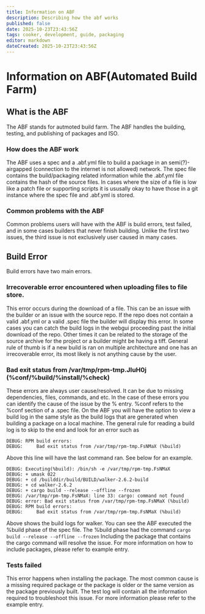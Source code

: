 ```yaml
---
title: Information on ABF
description: Describing how the abf works
published: false
date: 2025-10-23T23:43:56Z
tags: cooker, development, guide, packaging
editor: markdown
dateCreated: 2025-10-23T23:43:56Z
---
```


# Information on ABF(Automated Build Farm)
## What is the ABF
The ABF stands for autmoted build farm. The ABF handles the building, testing, and publishing of packages and ISO.

### How does the ABF work
The ABF uses a spec and a .abf.yml file to build a package in an semi(?)-airgapped (connection to the internet is not allowed) network.
The spec file contains the build/packaging related information while the .abf.yml file contains the hash of the source files. In cases where the size of a file is low like a patch file or supporting scripts it is ususally okay to have those in a git instance where the spec file and .abf.yml is stored.

### Common problems with the ABF
Common problems users will have with the ABF is build errors, test failed, and in some cases builders that never finish building. Unlike the first two issues, the third issue is not exclusively user caused in many cases. 

## Build Error
Build errors have two main errors.

### 	Irrecoverable error encountered when uploading files to file store.
This error occurs during the download of a file. This can be an issue with the builder or an issue with the source repo. If the repo does not contain a valid .abf.yml or a valid .spec file the builder will display this error. In some cases you can catch the build logs in the webgui proceeding past the initial download of the repo. Other times it can be related to the storage of the source archive for the project or a builder might be having a tiff. General rule of thumb is if a new build is ran on multiple architecture and one has an irrecoverable error, its most likely is not anything cause by the user.

### Bad exit status from /var/tmp/rpm-tmp.JIuH0j (%conf/%build/%install/%check)
These errors are always user cause/resolved. It can be due to missing dependencies, files, commands, and etc. In the case of these errors you can identify the cause of the issue by the % entry. %conf refers to the %conf section of a .spec file. On the ABF you will have the option to view a build log in the same style as the build logs that are generated when building a package on a local machine. The general rule for reading a build log is to skip to the end and look for an error such as
```
DEBUG: RPM build errors:
DEBUG:     Bad exit status from /var/tmp/rpm-tmp.FsNMaX (%build)
```
Above this line will have the last command ran. See below for an example.
```
DEBUG: Executing(%build): /bin/sh -e /var/tmp/rpm-tmp.FsNMaX
DEBUG: + umask 022
DEBUG: + cd /builddir/build/BUILD/walker-2.6.2-build
DEBUG: + cd walker-2.6.2
DEBUG: + cargo build --release --offline --frozen
DEBUG: /var/tmp/rpm-tmp.FsNMaX: line 33: cargo: command not found
DEBUG: error: Bad exit status from /var/tmp/rpm-tmp.FsNMaX (%build)
DEBUG: RPM build errors:
DEBUG:     Bad exit status from /var/tmp/rpm-tmp.FsNMaX (%build)
```
Above shows the build logs for walker. You can see the ABF executed the %build phase of the spec file. The %build phase had the command ```cargo build --release --offline --frozen```
Including the package that contains the cargo command will resolve the issue. For more information on how to include packages, please refer to example entry.

### Tests failed
This error happens when installing the package. The most common cause is a missing required package or the package is older or the same version as the package previously built. The test log will contain all the information required to troubleshoot this issue. For more information please refer to the example entry.
